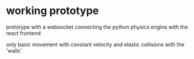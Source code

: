 working prototype
================================================================

prototype with a websocket connecting the python physics engine with the react frontend

only basic movement with constant velocity and elastic collisions with the 'walls'


